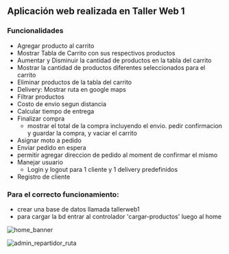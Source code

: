 ## Aplicación web realizada en Taller Web 1

### Funcionalidades

* Agregar producto al carrito
* Mostrar Tabla de Carrito con sus respectivos productos
* Aumentar y Disminuir la cantidad de productos en la tabla del carrito
* Mostrar la cantidad de productos diferentes seleccionados para el carrito
* Eliminar productos de la tabla del carrito
* Delivery: Mostrar ruta en google maps
* Filtrar productos 
* Costo de envio segun distancia
* Calcular tiempo de entrega
* Finalizar compra
	* mostrar el total de la compra incluyendo el envio. pedir confirmacion y guardar la compra, y vaciar el carrito
* Asignar moto a pedido
* Enviar pedido en espera
* permitir agregar direccion de pedido al moment de confirmar el mismo
* Manejar usuario
	* Login y logout para 1 cliente y 1 delivery predefinidos
* Registro de cliente

### Para el correcto funcionamiento:
- crear una base de datos llamada tallerweb1
- para cargar la bd entrar al controlador 'cargar-productos' luego al home


![home_banner](https://user-images.githubusercontent.com/24881247/50491134-98fc0e00-09ef-11e9-94f5-69cef75f9d91.png)


![admin_repartidor_ruta](https://user-images.githubusercontent.com/24881247/50491320-77e7ed00-09f0-11e9-941c-4811838cc7ea.png)